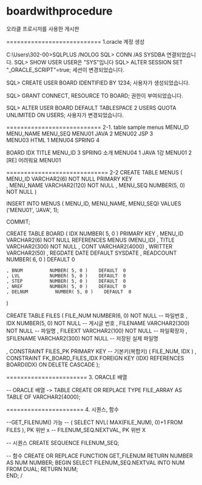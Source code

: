 # boardwithprocedure
오라클 프로시저를 사용한 게시판

===========================
1.oracle 계정 생성

C:\Users\302-00>SQLPLUS /NOLOG
SQL> CONN /AS SYSDBA
연결되었습니다.
SQL> SHOW USER
USER은 "SYS"입니다
SQL> ALTER SESSION SET "_ORACLE_SCRIPT"=true;
세션이 변경되었습니다.

SQL> CREATE USER BOARD IDENTIFIED BY 1234;
사용자가 생성되었습니다.

SQL> GRANT CONNECT, RESOURCE TO BOARD;
권한이 부여되었습니다.

SQL> ALTER USER BOARD DEFAULT TABLESPACE
  2  USERS QUOTA UNLIMITED ON USERS;
사용자가 변경되었습니다.

===========================
2-1. table sample
menus
    MENU_ID  MENU_NAME  MENU_SEQ
    MENU01   JAVA       2
    MENU02   JSP        3     
    MENU03   HTML       1
    MENU04   SPRING     4

BOARD
    IDX     TITLE            MENU_ID
    3      SPRING  소개     MENU04 
    1      JAVA 1강         MENU01
    2       [RE] 어려워요   MENU01
    
=============================
2-2
CREATE TABLE MENUS
(
     MENU_ID     VARCHAR2(6)   NOT  NULL  PRIMARY KEY    
   , MENU_NAME   VARCHAR2(120) NOT  NULL
   , MENU_SEQ    NUMBER(5, 0)  NOT  NULL
)

INSERT INTO MENUS ( MENU_ID, MENU_NAME, MENU_SEQ)
 VALUES  ('MENU01', 'JAVA', 1);

COMMIT;     

CREATE  TABLE  BOARD
(
      IDX           NUMBER( 5, 0 )    PRIMARY KEY
    , MENU_ID       VARCHAR2(6)       NOT NULL
        REFERENCES   MENUS (MENU_ID) 
    , TITLE         VARCHAR2(300)     NOT NULL
    , CONT          VARCHAR2(4000) 
    , WRITTER        VARCHAR2(50) 
    , REGDATE       DATE              DEFAULT  SYSDATE
    , READCOUNT     NUMBER( 6, 0 )    DEFAULT  0
    
    , BNUM          NUMBER( 5, 0 )    DEFAULT  0
    , LVL           NUMBER( 5, 0 )    DEFAULT  0
    , STEP          NUMBER( 5, 0 )    DEFAULT  0
    , NREF          NUMBER( 5, 0 )    DEFAULT  0
    , DELNUM          NUMBER( 5, 0 )    DEFAULT  0
)

CREATE   TABLE    FILES
(
    FILE_NUM     NUMBER(6, 0)  NOT NULL   -- 파일번호
   , IDX         NUMBER(5, 0)  NOT NULL   -- 게시글 번호
   , FILENAME    VARCHAR2(300) NOT NULL   -- 파일명
   , FILEEXT     VARCHAR2(100) NOT NULL   -- 파일확장자
   , SFILENAME   VARCHAR2(300) NOT NULL   -- 저장된 실제 파일명
   
   , CONSTRAINT  FILES_PK     PRIMARY KEY  -- 기본키(복합키) 
     (
          FILE_NUM,
          IDX
     ) 
   , CONSTRAINT  FK_BOARD_FILES_IDX 
     FOREIGN KEY (IDX)
     REFERENCES  BOARD(IDX)
      ON  DELETE CASCADE
);


=======================
3. ORACLE 배열 

-- ORACLE 배열 -> TABLE
CREATE OR REPLACE 
  TYPE FILE_ARRAY 
   AS  TABLE OF
       VARCHAR2(4000);

======================
4. 시퀀스, 함수


--GET_FILENUM() 가능
--  ( SELECT NVL( MAX(FILE_NUM), 0)+1 FROM FILES ),  PK 위반 x
--  FILENUM_SEQ.NEXTVAL, PK 위반 X

-- 시퀀스
CREATE SEQUENCE FILENUM_SEQ;

-- 함수
CREATE  OR REPLACE FUNCTION  GET_FILENUM
RETURN 
   NUMBER   AS NUM  NUMBER;
BEGIN
   SELECT     FILENUM_SEQ.NEXTVAL
     INTO     NUM
     FROM     DUAL;
     RETURN   NUM;                                                             
END;
/
 
